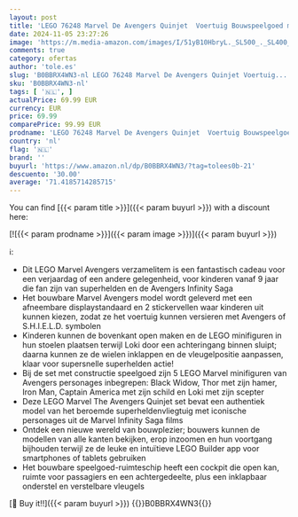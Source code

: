 ```yaml
---
layout: post
title: 'LEGO 76248 Marvel De Avengers Quinjet  Voertuig Bouwspeelgoed met Thor  Iron Man  Black Widow  Loki en Captain America Minifiguren  Infinity Saga Set'
date: 2024-11-05 23:27:26
image: 'https://m.media-amazon.com/images/I/51yB10HbryL._SL500_._SL400_.jpg'
comments: true
category: ofertas
author: 'tole.es'
slug: 'B0BBRX4WN3-nl LEGO 76248 Marvel De Avengers Quinjet Voertuig...'
sku: 'B0BBRX4WN3-nl'
tags: [ '🇳🇱', ]
actualPrice: 69.99 EUR
currency: EUR
price: 69.99
comparePrice: 99.99 EUR
prodname: 'LEGO 76248 Marvel De Avengers Quinjet  Voertuig Bouwspeelgoed met Thor  Iron Man  Black Widow  Loki en Captain America Minifiguren  Infinity Saga Set'
country: 'nl'
flag: '🇳🇱'
brand: ''
buyurl: 'https://www.amazon.nl/dp/B0BBRX4WN3/?tag=tolees0b-21'
descuento: '30.00'
average: '71.4185714285715'
---
```


You can find [{{< param title >}}]({{< param buyurl >}}) with a discount here:

[![{{< param prodname >}}]({{< param image >}})]({{< param buyurl >}})

ℹ️:

- Dit LEGO Marvel Avengers verzamelitem is een fantastisch cadeau voor een verjaardag of een andere gelegenheid, voor kinderen vanaf 9 jaar die fan zijn van superhelden en de Avengers Infinity Saga
- Het bouwbare Marvel Avengers model wordt geleverd met een afneembare displaystandaard en 2 stickervellen waar kinderen uit kunnen kiezen, zodat ze het voertuig kunnen versieren met Avengers of S.H.I.E.L.D. symbolen
- Kinderen kunnen de bovenkant open maken en de LEGO minifiguren in hun stoelen plaatsen terwijl Loki door een achteringang binnen sluipt; daarna kunnen ze de wielen inklappen en de vleugelpositie aanpassen, klaar voor supersnelle superhelden actie!
- Bij de set met constructie speelgoed zijn 5 LEGO Marvel minifiguren van Avengers personages inbegrepen: Black Widow, Thor met zijn hamer, Iron Man, Captain America met zijn schild en Loki met zijn scepter
- Deze LEGO Marvel The Avengers Quinjet set bevat een authentiek model van het beroemde superheldenvliegtuig met iconische personages uit de Marvel Infinity Saga films
- Ontdek een nieuwe wereld van bouwplezier; bouwers kunnen de modellen van alle kanten bekijken, erop inzoomen en hun voortgang bijhouden terwijl ze de leuke en intuïtieve LEGO Builder app voor smartphones of tablets gebruiken
- Het bouwbare speelgoed-ruimteschip heeft een cockpit die open kan, ruimte voor passagiers en een achtergedeelte, plus een inklapbaar onderstel en verstelbare vleugels

[🛒 Buy it!!]({{< param buyurl >}})
{{<world>}}B0BBRX4WN3{{</world>}}
